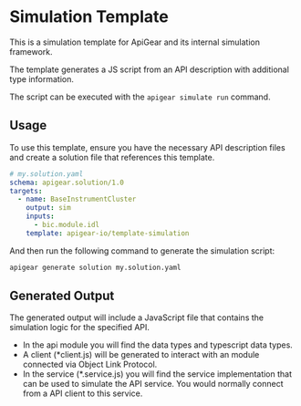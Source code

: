 # Simulation Template

This is a simulation template for ApiGear and its internal simulation framework.

The template generates a JS script from an API description with additional type information.

The script can be executed with the `apigear simulate run` command.

## Usage
To use this template, ensure you have the necessary API description files and create a solution file that references this template.

```yaml
# my.solution.yaml
schema: apigear.solution/1.0
targets:
  - name: BaseInstrumentCluster
    output: sim
    inputs:
      - bic.module.idl
    template: apigear-io/template-simulation
```

And then run the following command to generate the simulation script:

```bash
apigear generate solution my.solution.yaml
```


## Generated Output
The generated output will include a JavaScript file that contains the simulation logic for the specified API.

- In the api module you will find the data types and typescript data types. 
- A client (*client.js) will be generated to interact with an module connected via Object Link Protocol. 
- In the service (*.service.js) you will find the service implementation that can be used to simulate the API service. You would normally connect from a API client to this service.

